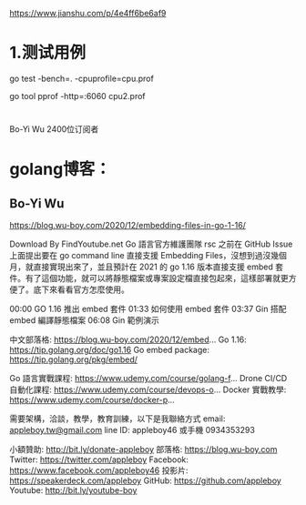 
https://www.jianshu.com/p/4e4ff6be6af9

# 1.测试用例
go test -bench=. -cpuprofile=cpu.prof

go tool pprof -http=:6060 cpu2.prof

#


Bo-Yi Wu
2400位订阅者

# golang博客：

## Bo-Yi Wu

https://blog.wu-boy.com/2020/12/embedding-files-in-go-1-16/

Download By FindYoutube.net
Go 語言官方維護團隊 rsc 之前在 GitHub Issue 上面提出要在 go command line 直接支援 Embedding Files，沒想到過沒幾個月，就直接實現出來了，並且預計在 2021 的 go 1.16 版本直接支援 embed 套件。有了這個功能，就可以將靜態檔案或專案設定檔直接包起來，這樣部署就更方便了。底下來看看官方怎麼使用。

00:00 GO 1.16 推出 embed 套件
01:33 如何使用 embed 套件
03:37 Gin 搭配 embed 編譯靜態檔案
06:08 Gin 範例演示

中文部落格: https://blog.wu-boy.com/2020/12/embed...
Go 1.16: https://tip.golang.org/doc/go1.16
Go embed package: https://tip.golang.org/pkg/embed/

Go 語言實戰課程: https://www.udemy.com/course/golang-f...
Drone CI/CD 自動化課程: https://www.udemy.com/course/devops-o...
Docker 實戰教學: https://www.udemy.com/course/docker-p...

需要架構，洽談，教學，教育訓練，以下是我聯絡方式
email: appleboy.tw@gmail.com
line ID: appleboy46 或手機 0934353293

小額贊助: http://bit.ly/donate-appleboy
部落格: https://blog.wu-boy.com
Twitter: https://twitter.com/appleboy
Facebook: https://www.facebook.com/appleboy46
投影片: https://speakerdeck.com/appleboy
GitHub: https://github.com/appleboy
Youtube: http://bit.ly/youtube-boy